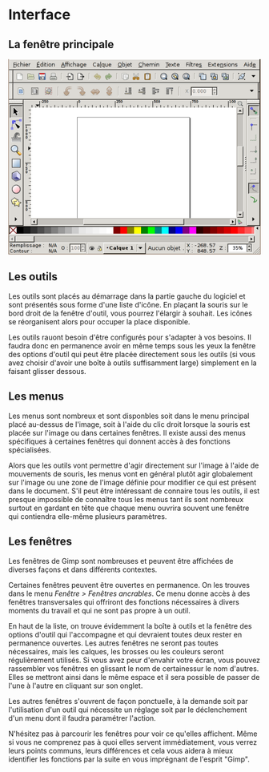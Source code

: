 # Interface

## La fenêtre principale

![](inkscape-userinterface-fr.png)

## Les outils

Les outils sont placés au démarrage dans la partie gauche du logiciel et sont présentés sous forme d'une liste d'icône. En plaçant la souris sur le bord droit de la fenêtre d'outil, vous pourrez l'élargir à souhait. Les icônes se réorganisent alors pour occuper la place disponible.  

Les outils rauont besoin d'être configurés pour s'adapter à vos besoins. Il faudra donc en permanence avoir en même temps sous les yeux la fenêtre des options d'outil qui peut être placée directement sous les outils (si vous avez choisir d'avoir une boîte à outils suffisamment large) simplement en la faisant glisser dessous.

## Les menus

Les menus sont nombreux et sont disponbles soit dans le menu principal placé au-dessus de l'image, soit à l'aide du clic droit lorsque la souris est placée sur l'image ou dans certaines fenêtres. Il existe aussi des menus spécifiques à certaines fenêtres qui donnent accès à des fonctions spécialisées.

Alors que les outils vont permettre d'agir directement sur l'image à l'aide de mouvements de souris, les menus vont en général plutôt agir globalement sur l'image ou une zone de l'image définie pour modifier ce qui est présent dans le document. S'il peut être intéressant de connaire tous les outils, il est presque impossible de connaître tous les menus tant ils sont nombreux surtout en gardant en tête que chaque menu ouvrira souvent une fenêtre qui contiendra elle-même plusieurs paramètres.

## Les fenêtres

Les fenêtres de Gimp sont nombreuses et peuvent être affichées de diverses façons et dans différents contextes.

Certaines fenêtres peuvent être ouvertes en permanence. On les trouves dans le menu _Fenêtre > Fenêtres ancrables_. Ce menu donne accès à des fenêtres transversales qui offriront des fonctions nécessaires à divers moments du travail et qui ne sont pas propre à un outil.

En haut de la liste, on trouve évidemment la boîte à outils et la fenêtre des options d'outil qui l'accompagne et qui devraient toutes deux rester en permanence ouvertes. Les autres fenêtres ne seront pas toutes nécessaires, mais les calques, les brosses ou les couleurs seront régulièrement utilisés. Si vous avez peur d'envahir votre écran, vous pouvez rassembler vos fenêtres en glissant le nom de certainessur le nom d'autres. Elles se mettront ainsi dans le même espace et il sera possible de passer de l'une à l'autre en cliquant sur son onglet.

Les autres fenêtres s'ouvrent de façon ponctuelle, à la demande soit par l'utilisation d'un outil qui nécessite un réglage soit par le déclenchement d'un menu dont il faudra paramétrer l'action.

N'hésitez pas à parcourir les fenêtres pour voir ce qu'elles affichent. Même si vous ne comprenez pas à quoi elles servent immédiatement, vous verrez leurs points communs, leurs différences et cela vous aidera à mieux identifier les fonctions par la suite en vous imprégnant de l'esprit "Gimp".
